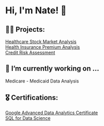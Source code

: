 
<!--
**n8tmps/n8tmps** is a ✨ _special_ ✨ repository because its `README.md` (this file) appears on your GitHub profile.

Here are some ideas to get you started:

- 
- 🌱 I’m currently learning ...
- 👯 I’m looking to collaborate on ...
- 🤔 I’m looking for help with ...
- 💬 Ask me about ...
- 📫 How to reach me: ...
- 😄 Pronouns: ...
- ⚡ Fun fact: ...
-->
<h1>Hi, I'm Nate! 👋</h1>

<div class="section">
  
  <h2>👨‍💻 Projects:</h2>
  <p>
    <a href="https://github.com/n8tmps/heathcare-stock">Healthcare Stock Market Analysis</a><br>
    <a href="https://github.com/n8tmps/insurance-premium">Health Insurance Premium Analysis</a><br>
    <a href="https://github.com/n8tmps/credit-risk-assessment">Credit Risk Assessment</a><br>
  </p>
 </div>

<div class="section">
  <h2> 🔭 I’m currently working on ...</h2>
    <p> Medicare - Medicaid Data Analysis</p>
</div>

<div class="section">
  
  <h2>🎖️ Certifications:</h2>
  <p>
    <a href="https://www.coursera.org/account/accomplishments/specialization/certificate/FCQ3JKKAT87Z">Google Advanced Data Analytics Certificate</a><br>
    <a href="https://www.coursera.org/account/accomplishments/certificate/VLU5YH8582HS">SQL for Data Science</a>
  </p>
</div>

